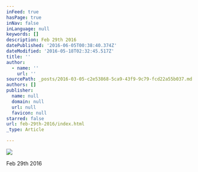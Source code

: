 ```yaml
---
inFeed: true
hasPage: true
inNav: false
inLanguage: null
keywords: []
description: Feb 29th 2016
datePublished: '2016-06-05T00:38:40.374Z'
dateModified: '2016-05-18T02:32:45.517Z'
title: ''
author:
  - name: ''
    url: ''
sourcePath: _posts/2016-03-05-c2e53868-5ca9-43f9-9c79-fcd22a55b037.md
authors: []
publisher:
  name: null
  domain: null
  url: null
  favicon: null
starred: false
url: feb-29th-2016/index.html
_type: Article

---
```

![](https://the-grid-user-content.s3-us-west-2.amazonaws.com/85892a61-4c9d-40cd-9caf-69ef540a8208.jpg)

Feb 29th 2016